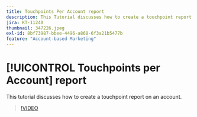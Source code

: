```yaml
---
title: Touchpoints Per Account report
description: This Tutorial discusses how to create a touchpoint report on an account.
jira: KT-11240
thumbnail: 347226.jpeg
exl-id: 8bf73987-bbee-4496-a868-6f3a21b5477b
feature: "Account-based Marketing"
---
```

# [!UICONTROL Touchpoints per Account] report

This tutorial discusses how to create a touchpoint report on an account.

>[!VIDEO](https://video.tv.adobe.com/v/347226/?quality=12&learn=on)
